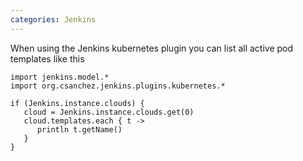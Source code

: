```yaml
---
categories: Jenkins
---
```


When using the Jenkins kubernetes plugin you can list all active pod templates like this

    import jenkins.model.*
    import org.csanchez.jenkins.plugins.kubernetes.*

    if (Jenkins.instance.clouds) {
       cloud = Jenkins.instance.clouds.get(0) 
       cloud.templates.each { t ->
          println t.getName()
       }
    }
